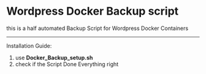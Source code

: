 # Wordpress Docker Backup script
this is a half automated Backup Script for Wordpress Docker Containers

---

Installation Guide:

1. use **Docker_Backup_setup.sh**
2. check if the Script Done Everything right
